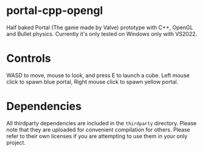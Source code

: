 # portal-cpp-opengl
Half baked Portal (The game made by Valve) prototype with C++, OpenGL and Bullet physics.
Currently it's only tested on Windows only with VS2022.

# Controls
WASD to move, mouse to look, and press E to launch a cube. Left mouse click to spawn blue portal, Right mouse click to spawn yellow portal.

# Dependencies
All thirdparty dependencies are included in the `thirdparty` directory. Please note that they are uploaded for convenient compilation for others. 
Please refer to their own licenses if you are attempting to use them in your only project.

